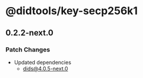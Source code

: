 # @didtools/key-secp256k1

## 0.2.2-next.0

### Patch Changes

- Updated dependencies
  - dids@4.0.5-next.0
